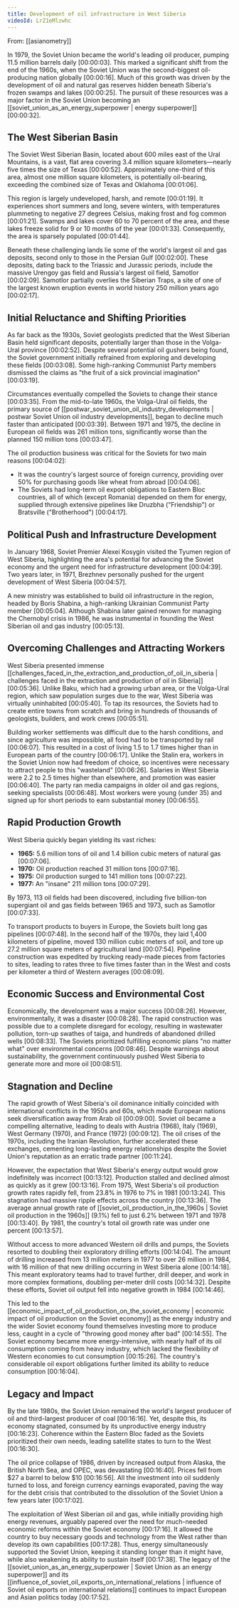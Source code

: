 ```yaml
---
title: Development of oil infrastructure in West Siberia
videoId: LrZ1eMlzwhc
---
```


From: [[asianometry]] <br/> 

In 1979, the Soviet Union became the world's leading oil producer, pumping 11.5 million barrels daily <a class="yt-timestamp" data-t="00:00:03">[00:00:03]</a>. This marked a significant shift from the end of the 1960s, when the Soviet Union was the second-biggest oil-producing nation globally <a class="yt-timestamp" data-t="00:00:16">[00:00:16]</a>. Much of this growth was driven by the development of oil and natural gas reserves hidden beneath Siberia's frozen swamps and lakes <a class="yt-timestamp" data-t="00:00:25">[00:00:25]</a>. The pursuit of these resources was a major factor in the Soviet Union becoming an [[soviet_union_as_an_energy_superpower | energy superpower]] <a class="yt-timestamp" data-t="00:00:32">[00:00:32]</a>.

## The West Siberian Basin

The Soviet West Siberian Basin, located about 600 miles east of the Ural Mountains, is a vast, flat area covering 3.4 million square kilometers—nearly five times the size of Texas <a class="yt-timestamp" data-t="00:00:52">[00:00:52]</a>. Approximately one-third of this area, almost one million square kilometers, is potentially oil-bearing, exceeding the combined size of Texas and Oklahoma <a class="yt-timestamp" data-t="00:01:06">[00:01:06]</a>.

This region is largely undeveloped, harsh, and remote <a class="yt-timestamp" data-t="00:01:19">[00:01:19]</a>. It experiences short summers and long, severe winters, with temperatures plummeting to negative 27 degrees Celsius, making frost and fog common <a class="yt-timestamp" data-t="00:01:21">[00:01:21]</a>. Swamps and lakes cover 60 to 70 percent of the area, and these lakes freeze solid for 9 or 10 months of the year <a class="yt-timestamp" data-t="00:01:33">[00:01:33]</a>. Consequently, the area is sparsely populated <a class="yt-timestamp" data-t="00:01:44">[00:01:44]</a>.

Beneath these challenging lands lie some of the world's largest oil and gas deposits, second only to those in the Persian Gulf <a class="yt-timestamp" data-t="00:02:00">[00:02:00]</a>. These deposits, dating back to the Triassic and Jurassic periods, include the massive Urengoy gas field and Russia's largest oil field, Samotlor <a class="yt-timestamp" data-t="00:02:09">[00:02:09]</a>. Samotlor partially overlies the Siberian Traps, a site of one of the largest known eruption events in world history 250 million years ago <a class="yt-timestamp" data-t="00:02:17">[00:02:17]</a>.

## Initial Reluctance and Shifting Priorities

As far back as the 1930s, Soviet geologists predicted that the West Siberian Basin held significant deposits, potentially larger than those in the Volga-Ural province <a class="yt-timestamp" data-t="00:02:52">[00:02:52]</a>. Despite several potential oil gushers being found, the Soviet government initially refrained from exploring and developing these fields <a class="yt-timestamp" data-t="00:03:08">[00:03:08]</a>. Some high-ranking Communist Party members dismissed the claims as "the fruit of a sick provincial imagination" <a class="yt-timestamp" data-t="00:03:19">[00:03:19]</a>.

Circumstances eventually compelled the Soviets to change their stance <a class="yt-timestamp" data-t="00:03:35">[00:03:35]</a>. From the mid-to-late 1960s, the Volga-Ural oil fields, the primary source of [[postwar_soviet_union_oil_industry_developments | postwar Soviet Union oil industry developments]], began to decline much faster than anticipated <a class="yt-timestamp" data-t="00:03:39">[00:03:39]</a>. Between 1971 and 1975, the decline in European oil fields was 261 million tons, significantly worse than the planned 150 million tons <a class="yt-timestamp" data-t="00:03:47">[00:03:47]</a>.

The oil production business was critical for the Soviets for two main reasons <a class="yt-timestamp" data-t="00:04:02">[00:04:02]</a>:
*   It was the country's largest source of foreign currency, providing over 50% for purchasing goods like wheat from abroad <a class="yt-timestamp" data-t="00:04:06">[00:04:06]</a>.
*   The Soviets had long-term oil export obligations to Eastern Bloc countries, all of which (except Romania) depended on them for energy, supplied through extensive pipelines like Druzbha ("Friendship") or Bratsville ("Brotherhood") <a class="yt-timestamp" data-t="00:04:17">[00:04:17]</a>.

## Political Push and Infrastructure Development

In January 1968, Soviet Premier Alexei Kosygin visited the Tyumen region of West Siberia, highlighting the area's potential for advancing the Soviet economy and the urgent need for infrastructure development <a class="yt-timestamp" data-t="00:04:39">[00:04:39]</a>. Two years later, in 1971, Brezhnev personally pushed for the urgent development of West Siberia <a class="yt-timestamp" data-t="00:04:57">[00:04:57]</a>.

A new ministry was established to build oil infrastructure in the region, headed by Boris Shabina, a high-ranking Ukrainian Communist Party member <a class="yt-timestamp" data-t="00:05:04">[00:05:04]</a>. Although Shabina later gained renown for managing the Chernobyl crisis in 1986, he was instrumental in founding the West Siberian oil and gas industry <a class="yt-timestamp" data-t="00:05:13">[00:05:13]</a>.

## Overcoming Challenges and Attracting Workers

West Siberia presented immense [[challenges_faced_in_the_extraction_and_production_of_oil_in_siberia | challenges faced in the extraction and production of oil in Siberia]] <a class="yt-timestamp" data-t="00:05:36">[00:05:36]</a>. Unlike Baku, which had a growing urban area, or the Volga-Ural region, which saw population surges due to the war, West Siberia was virtually uninhabited <a class="yt-timestamp" data-t="00:05:40">[00:05:40]</a>. To tap its resources, the Soviets had to create entire towns from scratch and bring in hundreds of thousands of geologists, builders, and work crews <a class="yt-timestamp" data-t="00:05:51">[00:05:51]</a>.

Building worker settlements was difficult due to the harsh conditions, and since agriculture was impossible, all food had to be transported by rail <a class="yt-timestamp" data-t="00:06:07">[00:06:07]</a>. This resulted in a cost of living 1.5 to 1.7 times higher than in European parts of the country <a class="yt-timestamp" data-t="00:06:17">[00:06:17]</a>. Unlike the Stalin era, workers in the Soviet Union now had freedom of choice, so incentives were necessary to attract people to this "wasteland" <a class="yt-timestamp" data-t="00:06:26">[00:06:26]</a>. Salaries in West Siberia were 2.2 to 2.5 times higher than elsewhere, and promotion was easier <a class="yt-timestamp" data-t="00:06:40">[00:06:40]</a>. The party ran media campaigns in older oil and gas regions, seeking specialists <a class="yt-timestamp" data-t="00:06:48">[00:06:48]</a>. Most workers were young (under 35) and signed up for short periods to earn substantial money <a class="yt-timestamp" data-t="00:06:55">[00:06:55]</a>.

## Rapid Production Growth

West Siberia quickly began yielding its vast riches:
*   **1965:** 5.6 million tons of oil and 1.4 billion cubic meters of natural gas <a class="yt-timestamp" data-t="00:07:06">[00:07:06]</a>.
*   **1970:** Oil production reached 31 million tons <a class="yt-timestamp" data-t="00:07:16">[00:07:16]</a>.
*   **1975:** Oil production surged to 141 million tons <a class="yt-timestamp" data-t="00:07:22">[00:07:22]</a>.
*   **1977:** An "insane" 211 million tons <a class="yt-timestamp" data-t="00:07:29">[00:07:29]</a>.

By 1973, 113 oil fields had been discovered, including five billion-ton supergiant oil and gas fields between 1965 and 1973, such as Samotlor <a class="yt-timestamp" data-t="00:07:33">[00:07:33]</a>.

To transport products to buyers in Europe, the Soviets built long gas pipelines <a class="yt-timestamp" data-t="00:07:48">[00:07:48]</a>. In the second half of the 1970s, they laid 1,400 kilometers of pipeline, moved 130 million cubic meters of soil, and tore up 27.2 million square meters of agricultural land <a class="yt-timestamp" data-t="00:07:54">[00:07:54]</a>. Pipeline construction was expedited by trucking ready-made pieces from factories to sites, leading to rates three to five times faster than in the West and costs per kilometer a third of Western averages <a class="yt-timestamp" data-t="00:08:09">[00:08:09]</a>.

## Economic Success and Environmental Cost

Economically, the development was a major success <a class="yt-timestamp" data-t="00:08:26">[00:08:26]</a>. However, environmentally, it was a disaster <a class="yt-timestamp" data-t="00:08:28">[00:08:28]</a>. The rapid construction was possible due to a complete disregard for ecology, resulting in wastewater pollution, torn-up swathes of taiga, and hundreds of abandoned drilled wells <a class="yt-timestamp" data-t="00:08:33">[00:08:33]</a>. The Soviets prioritized fulfilling economic plans "no matter what" over environmental concerns <a class="yt-timestamp" data-t="00:08:46">[00:08:46]</a>. Despite warnings about sustainability, the government continuously pushed West Siberia to generate more and more oil <a class="yt-timestamp" data-t="00:08:51">[00:08:51]</a>.

## Stagnation and Decline

The rapid growth of West Siberia's oil dominance initially coincided with international conflicts in the 1950s and 60s, which made European nations seek diversification away from Arab oil <a class="yt-timestamp" data-t="00:09:00">[00:09:00]</a>. Soviet oil became a compelling alternative, leading to deals with Austria (1968), Italy (1969), West Germany (1970), and France (1972) <a class="yt-timestamp" data-t="00:09:12">[00:09:12]</a>. The oil crises of the 1970s, including the Iranian Revolution, further accelerated these exchanges, cementing long-lasting energy relationships despite the Soviet Union's reputation as an erratic trade partner <a class="yt-timestamp" data-t="00:11:24">[00:11:24]</a>.

However, the expectation that West Siberia's energy output would grow indefinitely was incorrect <a class="yt-timestamp" data-t="00:13:12">[00:13:12]</a>. Production stalled and declined almost as quickly as it grew <a class="yt-timestamp" data-t="00:13:16">[00:13:16]</a>. From 1975, West Siberia's oil production growth rates rapidly fell, from 23.8% in 1976 to 7% in 1981 <a class="yt-timestamp" data-t="00:13:24">[00:13:24]</a>. This stagnation had massive ripple effects across the country <a class="yt-timestamp" data-t="00:13:36">[00:13:36]</a>. The average annual growth rate of [[soviet_oil_production_in_the_1960s | Soviet oil production in the 1960s]] (9.1%) fell to just 6.2% between 1971 and 1978 <a class="yt-timestamp" data-t="00:13:40">[00:13:40]</a>. By 1981, the country's total oil growth rate was under one percent <a class="yt-timestamp" data-t="00:13:57">[00:13:57]</a>.

Without access to more advanced Western oil drills and pumps, the Soviets resorted to doubling their exploratory drilling efforts <a class="yt-timestamp" data-t="00:14:04">[00:14:04]</a>. The amount of drilling increased from 13 million meters in 1977 to over 26 million in 1984, with 16 million of that new drilling occurring in West Siberia alone <a class="yt-timestamp" data-t="00:14:18">[00:14:18]</a>. This meant exploratory teams had to travel further, drill deeper, and work in more complex formations, doubling per-meter drill costs <a class="yt-timestamp" data-t="00:14:32">[00:14:32]</a>. Despite these efforts, Soviet oil output fell into negative growth in 1984 <a class="yt-timestamp" data-t="00:14:46">[00:14:46]</a>.

This led to the [[economic_impact_of_oil_production_on_the_soviet_economy | economic impact of oil production on the Soviet economy]] as the energy industry and the wider Soviet economy found themselves investing more to produce less, caught in a cycle of "throwing good money after bad" <a class="yt-timestamp" data-t="00:14:55">[00:14:55]</a>. The Soviet economy became more energy-intensive, with nearly half of its oil consumption coming from heavy industry, which lacked the flexibility of Western economies to cut consumption <a class="yt-timestamp" data-t="00:15:26">[00:15:26]</a>. The country's considerable oil export obligations further limited its ability to reduce consumption <a class="yt-timestamp" data-t="00:16:04">[00:16:04]</a>.

## Legacy and Impact

By the late 1980s, the Soviet Union remained the world's largest producer of oil and third-largest producer of coal <a class="yt-timestamp" data-t="00:16:16">[00:16:16]</a>. Yet, despite this, its economy stagnated, consumed by its unproductive energy industry <a class="yt-timestamp" data-t="00:16:23">[00:16:23]</a>. Coherence within the Eastern Bloc faded as the Soviets prioritized their own needs, leading satellite states to turn to the West <a class="yt-timestamp" data-t="00:16:30">[00:16:30]</a>.

The oil price collapse of 1986, driven by increased output from Alaska, the British North Sea, and OPEC, was devastating <a class="yt-timestamp" data-t="00:16:40">[00:16:40]</a>. Prices fell from $27 a barrel to below $10 <a class="yt-timestamp" data-t="00:16:56">[00:16:56]</a>. All the investment into oil suddenly turned to loss, and foreign currency earnings evaporated, paving the way for the debt crisis that contributed to the dissolution of the Soviet Union a few years later <a class="yt-timestamp" data-t="00:17:02">[00:17:02]</a>.

The exploitation of West Siberian oil and gas, while initially providing high energy revenues, arguably papered over the need for much-needed economic reforms within the Soviet economy <a class="yt-timestamp" data-t="00:17:16">[00:17:16]</a>. It allowed the country to buy necessary goods and technology from the West rather than develop its own capabilities <a class="yt-timestamp" data-t="00:17:28">[00:17:28]</a>. Thus, energy simultaneously supported the Soviet Union, keeping it standing longer than it might have, while also weakening its ability to sustain itself <a class="yt-timestamp" data-t="00:17:38">[00:17:38]</a>. The legacy of the [[soviet_union_as_an_energy_superpower | Soviet Union as an energy superpower]] and its [[influence_of_soviet_oil_exports_on_international_relations | influence of Soviet oil exports on international relations]] continues to impact European and Asian politics today <a class="yt-timestamp" data-t="00:17:52">[00:17:52]</a>.